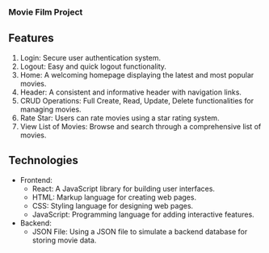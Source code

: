 ### Movie Film Project
## Features
1. Login: Secure user authentication system.
2. Logout: Easy and quick logout functionality.
3. Home: A welcoming homepage displaying the latest and most popular movies.
4. Header: A consistent and informative header with navigation links.
5. CRUD Operations: Full Create, Read, Update, Delete functionalities for managing movies.
6. Rate Star: Users can rate movies using a star rating system.
7. View List of Movies: Browse and search through a comprehensive list of movies.
## Technologies
- Frontend:
  + React: A JavaScript library for building user interfaces.
  + HTML: Markup language for creating web pages.
  + CSS: Styling language for designing web pages.
  + JavaScript: Programming language for adding interactive features.
- Backend:
  + JSON File: Using a JSON file to simulate a backend database for storing movie data.
